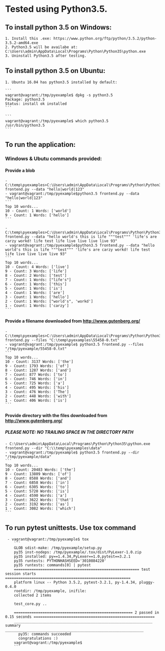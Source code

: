 # Tested using Python3.5.

## To install python 3.5 on Windows:
	1. Install this .exe: https://www.python.org/ftp/python/3.5.2/python-3.5.2-amd64.exe
	2. Python3.5 will be availabe at: C:\Users\admin\AppData\Local\Programs\Python\Python35\python.exe
	3. Uninstall Python3.5 after testing.

## To install python 3.5 on Ubuntu:
	1. Ubuntu 16.04 has python3.5 installed by default:
	
	```
	vagrant@vagrant:/tmp/pyexample$ dpkg -s python3.5
	Package: python3.5
	Status: install ok installed
	```
	
	```
	vagrant@vagrant:/tmp/pyexample$ which python3.5
	/usr/bin/python3.5
	```
	
## To run the application:
### Windows & Ubutu commands provided:
#### Provide a blob 
	- C:\temp\pyexamples>C:\Users\admin\AppData\Local\Programs\Python\Python35\python.exe frontend.py --data "hello|world|123"
	- vagrant@vagrant:/tmp/pyexample$python3.5 frontend.py --data "hello|world|123"
	```	
	Top 10 words...
	10 - Count: 1 Words: ['world']
	9 - Count: 1 Words: ['hello']
	```

	- C:\temp\pyexamples>C:\Users\admin\AppData\Local\Programs\Python\Python35\python.exe frontend.py --data "hello world's this is life """test""" 'life's are carzy workd! life test life live live live live 93"
	- vagrant@vagrant:/tmp/pyexample$python3.5 frontend.py --data "hello world's this is life """test""" 'life's are carzy workd! life test life live live live live 93"
	```
	Top 10 words...
	10 - Count: 4 Words: ['live']
	9 - Count: 3 Words: ['life']
	8 - Count: 2 Words: ['test']
	7 - Count: 1 Words: ["life's"]
	6 - Count: 1 Words: ['this']
	5 - Count: 1 Words: ['is']
	4 - Count: 1 Words: ['are']
	3 - Count: 1 Words: ['hello']
	2 - Count: 1 Words: ["world's", 'workd']
	1 - Count: 1 Words: ['carzy']
	```
	
#### Provide a filename downloaded from http://www.gutenberg.org/
	- C:\temp\pyexamples>C:\Users\admin\AppData\Local\Programs\Python\Python35\python.exe frontend.py --files "C:\temp\pyexamples\55458-0.txt"
	- vagrant@vagrant:/tmp/pyexample$ python3.5 frontend.py --files "/tmp/pyexample/55458-0.txt"
	```	
	Top 10 words...
	10 - Count: 3137 Words: ['the']
	9 - Count: 1793 Words: ['of']
	8 - Count: 1287 Words: ['and']
	7 - Count: 877 Words: ['to']
	6 - Count: 746 Words: ['in']
	5 - Count: 725 Words: ['a']
	4 - Count: 495 Words: ['his']
	3 - Count: 476 Words: ['The']
	2 - Count: 448 Words: ['with']
	1 - Count: 406 Words: ['is']
	```

#### Provide directory with the files downloaded from http://www.gutenberg.org/
##### PLEASE NOTE: NO TRAILING SPACE IN THE DIRECTORY PATH
	- C:\Users\admin\AppData\Local\Programs\Python\Python35\python.exe frontend.py --dir "C:\\temp\pyexamples\data"
	- vagrant@vagrant:/tmp/pyexample$ python3.5 frontend.py --dir "/tmp/pyexample/data"
	```
	Top 10 words...
	10 - Count: 20483 Words: ['the']
	9 - Count: 13809 Words: ['of']
	8 - Count: 8588 Words: ['and']
	7 - Count: 6858 Words: ['in']
	6 - Count: 6305 Words: ['to']
	5 - Count: 5720 Words: ['is']
	4 - Count: 4590 Words: ['a']
	3 - Count: 3622 Words: ['that']
	2 - Count: 3192 Words: ['as']
	1 - Count: 3082 Words: ['which']
	```

## To run pytest unittests. Use tox command
```
 - vagrant@vagrant:/tmp/pyexample$ tox
 	```
	GLOB sdist-make: /tmp/pyexample/setup.py
	py35 inst-nodeps: /tmp/pyexample/.tox/dist/PyLexer-1.0.zip
	py35 installed: py==1.4.34,PyLexer==1.0,pytest==3.2.1
	py35 runtests: PYTHONHASHSEED='3010884220'
	py35 runtests: commands[0] | pytest
	========================================================= test session starts =========================================================
	platform linux -- Python 3.5.2, pytest-3.2.1, py-1.4.34, pluggy-0.4.0
	rootdir: /tmp/pyexample, inifile:
	collected 2 items
	
	test_core.py ..
	
	====================================================== 2 passed in 0.15 seconds =======================================================
	_______________________________________________________________ summary _______________________________________________________________
	  py35: commands succeeded
	  congratulations :)
	vagrant@vagrant:/tmp/pyexample$
	```
```
	
	